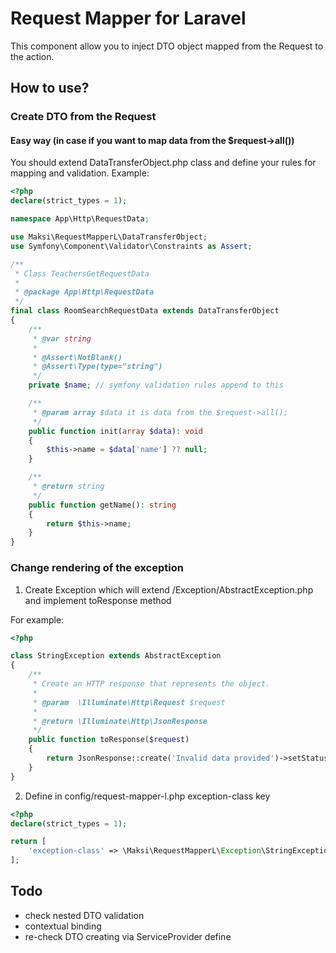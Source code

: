 # Request Mapper for Laravel

This component allow you to inject DTO object mapped from the Request to the action.

## How to use?

### Create DTO from the Request

#### Easy way (in case if you want to map data from the $request->all())
You should extend DataTransferObject.php class and define your rules for mapping and validation. Example:

```PHP
<?php
declare(strict_types = 1);

namespace App\Http\RequestData;

use Maksi\RequestMapperL\DataTransferObject;
use Symfony\Component\Validator\Constraints as Assert;

/**
 * Class TeachersGetRequestData
 *
 * @package App\Http\RequestData
 */
final class RoomSearchRequestData extends DataTransferObject
{
    /**
     * @var string
     *
     * @Assert\NotBlank() 
     * @Assert\Type(type="string")
     */
    private $name; // symfony validation rules append to this

    /**
     * @param array $data it is data from the $request->all();
     */
    public function init(array $data): void
    {
        $this->name = $data['name'] ?? null;
    }

    /**
     * @return string
     */
    public function getName(): string
    {
        return $this->name;
    }
}
```

### Change rendering of the exception

1. Create Exception which will extend /Exception/AbstractException.php and implement toResponse method

For example:

```PHP
<?php

class StringException extends AbstractException
{
    /**
     * Create an HTTP response that represents the object.
     *
     * @param  \Illuminate\Http\Request $request
     *
     * @return \Illuminate\Http\JsonResponse
     */
    public function toResponse($request)
    {
        return JsonResponse::create('Invalid data provided')->setStatusCode(Response::HTTP_UNPROCESSABLE_ENTITY);
    }
}
```

2. Define in config/request-mapper-l.php exception-class key

```PHP
<?php
declare(strict_types = 1);

return [
    'exception-class' => \Maksi\RequestMapperL\Exception\StringException::class,
];

```

## Todo
- check nested DTO validation
- contextual binding
- re-check DTO creating via ServiceProvider define
